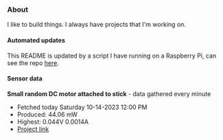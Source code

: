 ### About
I like to build things. I always have projects that I'm working on.

#### Automated updates
This README is updated by a script I have running on a Raspberry Pi, can see the repo [here](https://github.com/jdc-cunningham/raspi-git-repo-updater).

#### Sensor data


**Small random DC motor attached to stick** - data gathered every minute
- Fetched today Saturday 10-14-2023 12:00 PM
- Produced: 44.06 mW
- Highest: 0.044V 0.0014A
- [Project link](https://github.com/jdc-cunningham/turbine-raspi)